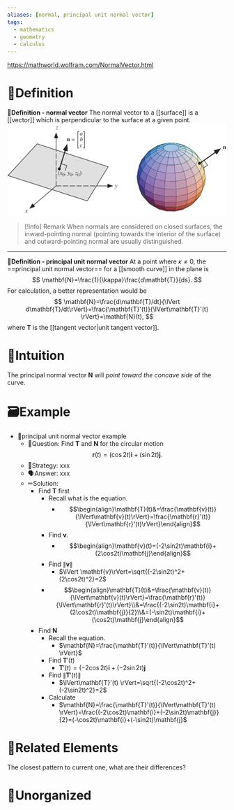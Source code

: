 ```yaml
---
aliases: [normal, principal unit normal vector]
tags:
  - mathematics
  - geometry
  - calculus
---
```


https://mathworld.wolfram.com/NormalVector.html
# 📝Definition
**📄Definition - normal vector**
The normal vector to a [[surface]] is a [[vector]] which is perpendicular to the surface at a given point. 
![|400](../assets/NormalVector_700.svg)

> [!info] Remark
> When normals are considered on closed surfaces, the inward-pointing normal (pointing towards the interior of the surface) and outward-pointing normal are usually distinguished.

___

**📑Definition - principal unit normal vector**
At a point where $\kappa \neq 0$, the ==principal unit normal vector== for a [[smooth curve]] in the plane is
$$
\mathbf{N}=\frac{1}{\kappa}\frac{d\mathbf{T}}{ds}.
$$
For calculation, a better representation would be
$$
\mathbf{N}=\frac{d\mathbf{T}/dt}{\lVert d\mathbf{T}/dt\rVert}=\frac{\mathbf{T}'(t)}{\lVert\mathbf{T}'(t) \rVert}=\mathbf{N}(t),
$$
where $\mathbf{T}$ is the [[tangent vector|unit tangent vector]].

# 🧠Intuition
The principal normal vector $\mathbf{N}$ will *point toward the concave side* of the curve.

# 🗃Example
- 📁principal unit normal vector example
	- 💬Question: Find $\mathbf{T}$ and $\mathbf{N}$ for the circular motion $$\mathbf{r}(t)=(\cos2t)\mathbf{i}+(\sin2t)\mathbf{j}.$$
	- 🏹Strategy: xxx
	- 🗣Answer: xxx
	- ✏Solution:
		- Find $\mathbf{T}$ first
			- Recall what is the equation.
				- $$\begin{align}\mathbf{T}(t)&=\frac{\mathbf{v}(t)}{\lVert\mathbf{v}(t)\rVert}=\frac{\mathbf{r}'(t)}{\lVert\mathbf{r}'(t)\rVert}\end{align}$$
			- Find $\mathbf{v}$.
				- $$\begin{align}\mathbf{v}(t)=(-2\sin2t)\mathbf{i}+(2\cos2t)\mathbf{j}\end{align}$$
			- Find $\lVert \mathbf{v}\rVert$
				- $\lVert \mathbf{v}\rVert=\sqrt{(-2\sin2t)^2+(2\cos2t)^2}=2$
			- $$\begin{align}\mathbf{T}(t)&=\frac{\mathbf{v}(t)}{\lVert\mathbf{v}(t)\rVert}=\frac{\mathbf{r}'(t)}{\lVert\mathbf{r}'(t)\rVert}\\&=\frac{(-2\sin2t)\mathbf{i}+(2\cos2t)\mathbf{j}}{2}\\&=(-\sin2t)\mathbf{i}+(\cos2t)\mathbf{j}\end{align}$$
		- Find $\mathbf{N}$
			- Recall the equation.
				- $\mathbf{N}=\frac{\mathbf{T}'(t)}{\lVert\mathbf{T}'(t) \rVert}$
			- Find $\mathbf{T}'(t)$
				- $\mathbf{T}'(t)=(-2\cos2t)\mathbf{i}+(-2\sin2t)\mathbf{j}$
			- Find $\lVert\mathbf{T}'(t) \rVert$
				- $\lVert\mathbf{T}'(t) \rVert=\sqrt{(-2\cos2t)^2+(-2\sin2t)^2}=2$
			- Calculate
				- $\mathbf{N}=\frac{\mathbf{T}'(t)}{\lVert\mathbf{T}'(t) \rVert}=\frac{(-2\cos2t)\mathbf{i}+(-2\sin2t)\mathbf{j}}{2}=(-\cos2t)\mathbf{i}+(-\sin2t)\mathbf{j}$

# 🌱Related Elements
The closest pattern to current one, what are their differences?


# 🍂Unorganized